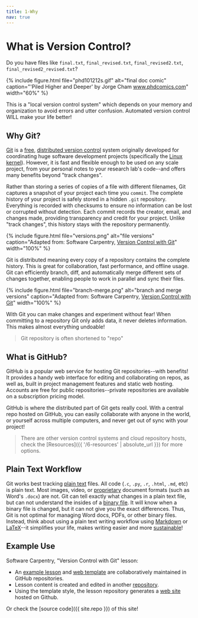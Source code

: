 ```yaml
---
title: 1-Why
nav: true
---
```


# What is Version Control?

Do you have files like `final.txt`, `final_revised.txt`, `final_revised2.txt`, `final_revised2_revised.txt`? 

{% include figure.html file="phd101212s.gif" alt="final doc comic" caption="'Piled Higher and Deeper' by Jorge Cham <a href='http://www.phdcomics.com/comics/archive.php?comicid=1531' target='_blank'>www.phdcomics.com</a>" width="60%" %}

This is a "local version control system" which depends on your memory and organization to avoid errors and utter confusion.
Automated version control WILL make your life better!

## Why Git?

[Git](https://git-scm.com/) is a [free](https://www.gnu.org/philosophy/free-sw.en.html), [distributed version control](https://en.wikipedia.org/wiki/Distributed_version_control) system originally developed for coordinating huge software development projects (specifically the [Linux kernel](https://www.kernel.org/)). 
However, it is fast and flexible enough to be used on any scale project, from your personal notes to your research lab's code--and offers many benefits beyond "track changes".

Rather than storing a series of copies of a file with different filenames, Git captures a snapshot of your project each time you `commit`.
The complete history of your project is safely stored in a hidden `.git` repository.
Everything is recorded with checksums to ensure no information can be lost or corrupted without detection. 
Each commit records the creator, email, and changes made, providing transparency and credit for your project.
Unlike "track changes", this history stays with the repository permanently.

{% include figure.html file="versions.png" alt="file versions" caption="Adapted from: Software Carpentry, <a href='http://swcarpentry.github.io/git-novice/01-basics/' target='_blank'>Version Control with Git</a>" width="100%" %}

Git is distributed meaning every copy of a repository contains the complete history. 
This is great for collaboration, fast performance, and offline usage.
Git can efficiently branch, diff, and automatically merge different sets of changes together, enabling people to work in parallel and sync their files.

{% include figure.html file="branch-merge.png" alt="branch and merge versions" caption="Adapted from: Software Carpentry, <a href='http://swcarpentry.github.io/git-novice/01-basics/' target='_blank'>Version Control with Git</a>" width="100%" %}

With Git you can make changes and experiment without fear!
When committing to a repository Git only adds data, it never deletes information. 
This makes almost everything undoable!

> Git repository is often shortened to "repo"

## What is GitHub?

GitHub is a popular web service for hosting Git repositories--with benefits!
It provides a handy web interface for editing and collaborating on repos, as well as, built in project management features and static web hosting.
Accounts are free for public repositories--private repositories are available on a subscription pricing model.

GitHub is where the distributed part of Git gets really cool. 
With a central repo hosted on GitHub, you can easily collaborate with anyone in the world, or yourself across multiple computers, and never get out of sync with your project!

> There are other version control systems and cloud repository hosts, check the [Resources]({{ '/6-resources' | absolute_url }}) for more options.

## Plain Text Workflow

Git works best tracking [plain text](https://en.wikipedia.org/wiki/Plain_text) files.
All code (`.c`, `.py`, `.r`, `.html`, `.md`, etc) is plain text.
Most images, video, or [proprietary](https://www.gnu.org/proprietary/proprietary.en.html) document formats (such as Word's `.docx`) are not.
Git can tell exactly what changes in a plain text file, but can not understand the insides of a [binary file](https://en.wikipedia.org/wiki/Binary_file).
It will know when a binary file is changed, but it can not give you the exact differences.
Thus, Git is not optimal for managing Word docs, PDFs, or other binary files.
Instead, think about using a plain text writing workflow using [Markdown](https://evanwill.github.io/_drafts/notes/markdown-minute.html) or [LaTeX](https://www.latex-project.org/about/)--it simplifies your life, makes writing easier and more [sustainable](https://programminghistorian.org/lessons/sustainable-authorship-in-plain-text-using-pandoc-and-markdown)!

## Example Use

Software Carpentry, "Version Control with Git" lesson:

- An [example lesson](https://github.com/swcarpentry/lesson-example) and [web template](https://github.com/swcarpentry/styles/) are collaboratively maintained in GitHub repositories.
- Lesson content is created and edited in another [repository](https://github.com/swcarpentry/git-novice).
- Using the template style, the lesson repository generates a [web site](http://swcarpentry.github.io/git-novice/) hosted on Github.

Or check the [source code]({{ site.repo }}) of this site!
